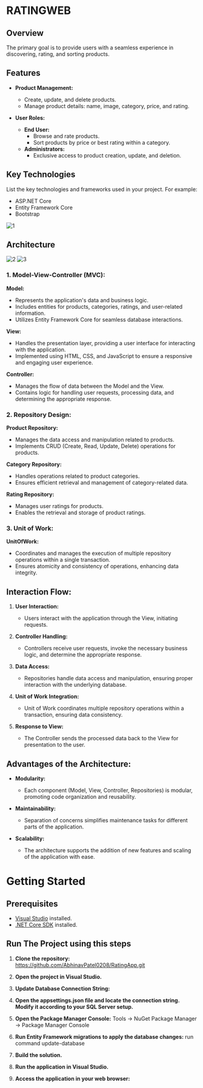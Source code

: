 # RATINGWEB


## Overview

The primary goal is to provide users with a seamless experience in discovering, rating, and sorting products.

## Features

- **Product Management:**
  - Create, update, and delete products.
  - Manage product details: name, image, category, price, and rating.

- **User Roles:**
  - **End User:**
    - Browse and rate products.
    - Sort products by price or best rating within a category.
  - **Administrators:**
    - Exclusive access to product creation, update, and deletion.

## Key Technologies

List the key technologies and frameworks used in your project. For example:
- ASP.NET Core
- Entity Framework Core
- Bootstrap

![1](https://github.com/AbhinavPatel0208/RatingApp/assets/71115461/0f6cb01c-ddf5-4aed-8c86-e209c788288d)

## Architecture
![2](https://github.com/AbhinavPatel0208/RatingApp/assets/71115461/2417fdc8-4653-4065-9e04-089f6d071d86)
![3](https://github.com/AbhinavPatel0208/RatingApp/assets/71115461/5e2f3c39-6fd6-448c-9287-372d6c028d1c)


### 1. Model-View-Controller (MVC):

**Model:**
- Represents the application's data and business logic.
- Includes entities for products, categories, ratings, and user-related information.
- Utilizes Entity Framework Core for seamless database interactions.

**View:**
- Handles the presentation layer, providing a user interface for interacting with the application.
- Implemented using HTML, CSS, and JavaScript to ensure a responsive and engaging user experience.

**Controller:**
- Manages the flow of data between the Model and the View.
- Contains logic for handling user requests, processing data, and determining the appropriate response.

### 2. Repository Design:

**Product Repository:**
- Manages the data access and manipulation related to products.
- Implements CRUD (Create, Read, Update, Delete) operations for products.

**Category Repository:**
- Handles operations related to product categories.
- Ensures efficient retrieval and management of category-related data.

**Rating Repository:**
- Manages user ratings for products.
- Enables the retrieval and storage of product ratings.

### 3. Unit of Work:

**UnitOfWork:**
- Coordinates and manages the execution of multiple repository operations within a single transaction.
- Ensures atomicity and consistency of operations, enhancing data integrity.

## Interaction Flow:

1. **User Interaction:**
   - Users interact with the application through the View, initiating requests.

2. **Controller Handling:**
   - Controllers receive user requests, invoke the necessary business logic, and determine the appropriate response.

3. **Data Access:**
   - Repositories handle data access and manipulation, ensuring proper interaction with the underlying database.

4. **Unit of Work Integration:**
   - Unit of Work coordinates multiple repository operations within a transaction, ensuring data consistency.

5. **Response to View:**
   - The Controller sends the processed data back to the View for presentation to the user.

## Advantages of the Architecture:

- **Modularity:**
  - Each component (Model, View, Controller, Repositories) is modular, promoting code organization and reusability.

- **Maintainability:**
  - Separation of concerns simplifies maintenance tasks for different parts of the application.

- **Scalability:**
  - The architecture supports the addition of new features and scaling of the application with ease.


# Getting Started

## Prerequisites

- [Visual Studio](https://visualstudio.microsoft.com/downloads/) installed.
- [.NET Core SDK](https://dotnet.microsoft.com/download) installed.

## Run The Project using this steps

1. **Clone the repository:**
 https://github.com/AbhinavPatel0208/RatingApp.git
 
2. **Open the project in Visual Studio.**

3. **Update Database Connection String:**

5. **Open the appsettings.json file and locate the connection string. Modify it according to your SQL Server setup.**

4. **Open the Package Manager Console:**
        Tools -> NuGet Package Manager -> Package Manager Console
6. **Run Entity Framework migrations to apply the database changes:**
       run command update-database

7. **Build the solution.**

8. **Run the application in Visual Studio.**

9. **Access the application in your web browser:**

